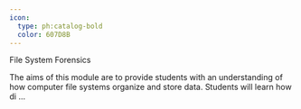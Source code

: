 ```yaml
---
icon:
  type: ph:catalog-bold
  color: 607D8B
---
```

File System Forensics

The aims of this module are to provide students with an understanding of how computer file systems organize and store data. Students will learn how di ... 
